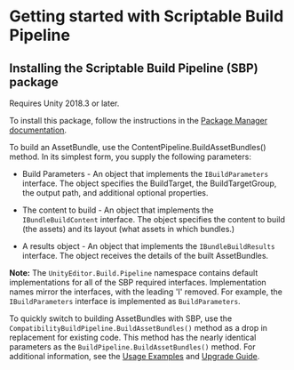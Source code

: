 # Getting started with Scriptable Build Pipeline

## Installing the Scriptable Build Pipeline (SBP) package

Requires Unity 2018.3 or later.

To install this package, follow the instructions in the [Package Manager documentation](https://docs.unity3d.com/Packages/com.unity.package-manager-ui@latest).

To build an AssetBundle, use the ContentPipeline.BuildAssetBundles() method. In its simplest form, you supply the following parameters:

* Build Parameters - An object that implements the `IBuildParameters` interface. The object specifies the BuildTarget, the BuildTargetGroup, the output path, and additional optional properties.

* The content to build - An object that implements the `IBundleBuildContent` interface. The object specifies the content to build (the assets) and its layout (what assets in which bundles.)

* A results object - An object that implements the `IBundleBuildResults` interface. The object receives the details of the built AssetBundles.

**Note:** The `UnityEditor.Build.Pipeline` namespace contains default implementations for all of the SBP required interfaces.  Implementation names mirror the interfaces, with the leading 'I' removed. For example, the `IBuildParameters` interface is implemented as `BuildParameters`.

To quickly switch to building AssetBundles with SBP, use the `CompatibilityBuildPipeline.BuildAssetBundles()` method as a drop in replacement for existing code. This method has the nearly identical parameters as the `BuildPipeline.BuildAssetBundles()` method. For additional information, see the [Usage Examples](UsageExamples.md) and [Upgrade Guide](UpgradeGuide.md).